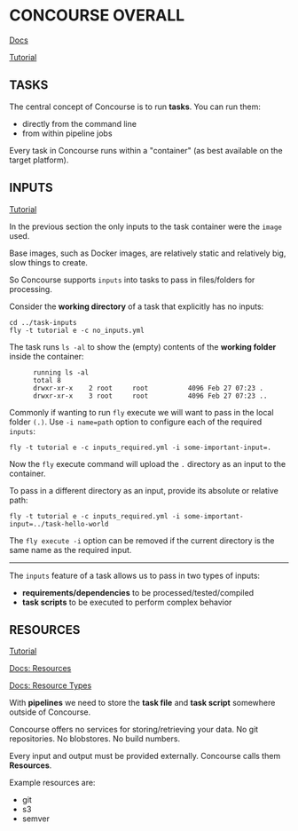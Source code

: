 # CONCOURSE OVERALL

[Docs](https://concourse-ci.org/index.html)

[Tutorial](https://concoursetutorial.com/)


## TASKS

The central concept of Concourse is to run **tasks**. You can run them:
  - directly from the command line
  - from within pipeline jobs

Every task in Concourse runs within a "container" (as best available on the target platform).


## INPUTS

[Tutorial](https://concoursetutorial.com/basics/task-inputs/)

In the previous section the only inputs to the task container were the `image` used. 

Base images, such as Docker images, are relatively static and relatively big, slow things to create. 

So Concourse supports `inputs` into tasks to pass in files/folders for processing.


Consider the **working directory** of a task that explicitly has no inputs:

```
cd ../task-inputs
fly -t tutorial e -c no_inputs.yml
```

The task runs `ls -al` to show the (empty) contents of the **working folder** inside the container:
```
      running ls -al
      total 8
      drwxr-xr-x    2 root     root          4096 Feb 27 07:23 .
      drwxr-xr-x    3 root     root          4096 Feb 27 07:23 ..
```

Commonly if wanting to run `fly` execute we will want to pass in the local folder `(.)`. Use `-i name=path` option to configure each of the required `inputs`:
```
fly -t tutorial e -c inputs_required.yml -i some-important-input=.
```

Now the `fly` execute command will upload the `.` directory as an input to the container.

To pass in a different directory as an input, provide its absolute or relative path:
```
fly -t tutorial e -c inputs_required.yml -i some-important-input=../task-hello-world
```

The `fly execute -i` option can be removed if the current directory is the same name as the required input.

___________

The `inputs` feature of a task allows us to pass in two types of inputs:
  - **requirements/dependencies** to be processed/tested/compiled
  - **task scripts** to be executed to perform complex behavior



## RESOURCES

[Tutorial](https://concoursetutorial.com/basics/pipeline-resources/)

[Docs: Resources](https://concourse-ci.org/resources.html)

[Docs: Resource Types](https://concourse-ci.org/resource-types.html)

With **pipelines** we need to store the **task file** and **task script** somewhere outside of Concourse.

Concourse offers no services for storing/retrieving your data. No git repositories. No blobstores. No build numbers. 

Every input and output must be provided externally. Concourse calls them **Resources**. 

Example resources are:
  - git
  - s3
  - semver






























